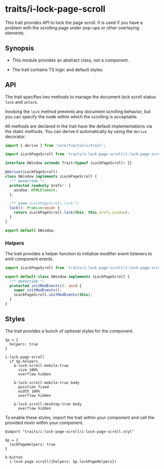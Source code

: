 # traits/i-lock-page-scroll

This trait provides API to lock the page scroll.
It is used if you have a problem with the scrolling page under pop-ups or other overlaying elements.

## Synopsis

* This module provides an abstract class, not a component.

* The trait contains TS logic and default styles.

## API

The trait specifies two methods to manage the document lock scroll status: `lock` and `unlock`.

Invoking the `lock` method prevents any document scrolling behavior,
but you can specify the node within which the scrolling is acceptable.

All methods are declared in the trait have the default implementations via the static methods.
You can derive it automatically by using the `derive` decorator.

```typescript
import { derive } from 'core/functools/trait';

import iLockPageScroll from 'traits/i-lock-page-scroll/i-lock-page-scroll';

interface bWindow extends Trait<typeof iLockPageScroll> {}

@derive(iLockPageScroll)
class bWindow implements iLockPageScroll {
  /** @override */
  protected readonly $refs!: {
    window: HTMLElement;
  };

  /** @see iLockPageScroll.lock */
  lock(): Promise<void> {
    return iLockPageScroll.lock(this, this.$refs.window);
  }
}

export default bWindow;
```

### Helpers

The trait provides a helper function to initialize modifier event listeners to emit component events.

```typescript
import iLockPageScroll from 'traits/i-lock-page-scroll/i-lock-page-scroll';

export default class bWindow implements iLockPageScroll {
  /** @override */
  protected initModEvents(): void {
    super.initModEvents();
    iLockPageScroll.initModEvents(this);
  }
}
```

## Styles

The trait provides a bunch of optional styles for the component.

```stylus
$p = {
  helpers: true
}

i-lock-page-scroll
  if $p.helpers
    &-lock-scroll-mobile-true
      size 100%
      overflow hidden

    &-lock-scroll-mobile-true body
      position fixed
      width 100%
      overflow hidden

    &-lock-scroll-desktop-true body
      overflow hidden
```

To enable these styles, import the trait within your component and call the provided mixin within your component.

```stylus
@import "traits/i-lock-page-scroll/i-lock-page-scroll.styl"

$p = {
  lockPageHelpers: true
}

b-button
  i-lock-page-scroll({helpers: $p.lockPageHelpers})
```
